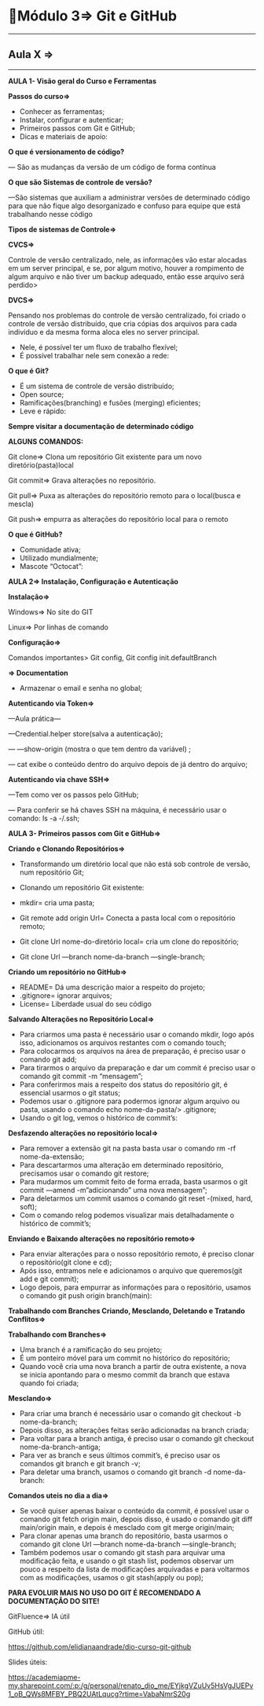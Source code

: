 # 📝Módulo 3⇒ Git e GitHub

---

## Aula X ⇒

---

**AULA 1- Visão geral do Curso e Ferramentas**

**Passos do curso⇒**

- Conhecer as ferramentas;
- Instalar, configurar e autenticar;
- Primeiros passos com Git e GitHub;
- Dicas e materiais de apoio:

**O que é versionamento de código?**

— São as mudanças da versão de um código de forma contínua

**O que são Sistemas de controle de versão?**

—São sistemas que auxiliam a administrar versões de determinado código para que não fique algo desorganizado e confuso para equipe que está trabalhando nesse código

**Tipos de sistemas de Controle⇒**

**CVCS⇒**

Controle de versão centralizado, nele, as informações vão estar alocadas em um server principal, e se, por algum motivo, houver a rompimento de algum arquivo e não tiver um backup adequado, então esse arquivo será perdido>

**DVCS⇒**

Pensando nos problemas do controle de versão centralizado, foi criado o controle de versão distribuído, que cria cópias dos arquivos para cada indivíduo e da mesma forma aloca eles no server principal. 

- Nele, é possível ter um fluxo de trabalho flexível;
- É possível trabalhar nele sem conexão a rede:

**O que é Git?**

- É um sistema de controle de versão distribuído;
- Open source;
- Ramificações(branching) e fusões (merging) eficientes;
- Leve e rápido:

**Sempre visitar a documentação de determinado código**

**ALGUNS** **COMANDOS:**

Git clone⇒ Clona um repositório Git existente para um novo diretório(pasta)local

Git commit⇒ Grava alterações no repositório.

Git pull⇒ Puxa as alterações do repositório remoto para o local(busca e mescla)

Git push⇒ empurra as alterações do repositório local para o remoto

**O que é GitHub?**

- Comunidade ativa;
- Utilizado mundialmente;
- Mascote “Octocat”:

**AULA 2⇒ Instalação, Configuração e Autenticação**

**Instalação⇒**

Windows⇒ No site do GIT

Linux⇒ Por linhas de comando

**Configuração⇒**

Comandos importantes> Git config, Git config init.defaultBranch

**⇒ Documentation**

- Armazenar o email e senha no global;

**Autenticando via Token⇒**

—Aula prática—

—Credential.helper store(salva a autenticação);

 —  —show-origin (mostra o que tem dentro da variável) ;

— cat exibe o conteúdo dentro do arquivo depois de já dentro do arquivo;

**Autenticando via chave SSH⇒**

—Tem como ver os passos pelo GitHub;

— Para conferir se há chaves SSH na máquina, é necessário usar o comando: ls -a -/.ssh;

**AULA 3- Primeiros passos com Git e GitHub⇒**

**Criando e Clonando Repositórios⇒**

- Transformando um diretório local que não está sob controle de versão, num repositório Git;
- Clonando um repositório Git existente:

- mkdir= cria uma pasta;
- Git remote add origin Url= Conecta a pasta local com o repositório remoto;
- Git clone Url nome-do-diretório local= cria um clone do repositório;
- Git clone Url —branch nome-da-branch —single-branch;

**Criando um repositório no GitHub⇒**

- README= Dá uma descrição maior a respeito do projeto;
- .gitignore= ignorar arquivos;
- License= Liberdade usual do seu código

**Salvando Alterações no Repositório Local⇒**

- Para criarmos uma pasta é necessário usar o comando mkdir, logo após isso, adicionamos os arquivos restantes com o comando touch;
- Para colocarmos os arquivos na área de preparação, é preciso usar o comando git add;
- Para tirarmos o arquivo da preparação e dar um commit é preciso usar o comando git commit -m “mensagem”;
- Para conferirmos mais a respeito dos status do repositório git, é essencial usarmos o git status;
- Podemos usar o .gitignore para podermos ignorar algum arquivo ou pasta, usando o comando echo nome-da-pasta/> .gitignore;
- Usando o git log, vemos o histórico de commit’s:

**Desfazendo alterações no repositório local⇒**

- Para remover a extensão git na pasta basta usar o comando rm -rf nome-da-extensão;
- Para descartarmos uma alteração em determinado repositório, precisamos usar o comando git restore;
- Para mudarmos um commit feito de forma errada, basta usarmos o git commit —amend -m”adicionando” uma nova mensagem”;
- Para deletarmos um commit usamos o comando git reset -(mixed, hard, soft);
- Com o comando relog podemos visualizar mais detalhadamente o histórico de commit’s;

**Enviando e Baixando alterações no repositório remoto⇒**

- Para enviar alterações para o nosso repositório remoto, é preciso clonar o repositório(git clone e cd);
- Após isso, entramos nele e adicionamos o arquivo que queremos(git add e git commit);
- Logo depois, para empurrar as informações para o repositório, usamos o comando git push origin branch(main):

**Trabalhando com Branches Criando, Mesclando, Deletando e Tratando Conflitos⇒**

**Trabalhando com Branches⇒**

- Uma branch é a ramificação do seu projeto;
- É um ponteiro móvel para um commit no histórico do repositório;
- Quando você cria uma nova branch a partir de outra existente, a nova se inicia apontando para o mesmo commit da branch que estava quando foi criada;

**Mesclando⇒**

- Para criar uma branch é necessário usar o comando git checkout -b nome-da-branch;
- Depois disso, as alterações feitas serão adicionadas na branch criada;
- Para voltar para a branch antiga, é preciso usar  o comando git checkout nome-da-branch-antiga;
- Para ver as branch e seus últimos commit’s, é preciso usar os comandos git branch e git branch -v;
- Para deletar uma branch, usamos o comando git branch -d nome-da-branch:

**Comandos uteis no dia a dia⇒**

- Se você quiser apenas baixar o conteúdo da commit, é possível usar o comando git fetch origin main, depois disso, é usado o comando git diff main/origin main, e depois é mesclado com git merge origin/main;
- Para clonar apenas uma branch do repositório, basta usarmos o comando git clone Url —branch nome-da-branch —single-branch;
- Também podemos usar o comando git stash para arquivar uma modificação feita, e usando o git stash list, podemos observar um pouco a respeito da lista de modificações arquivadas e para voltarmos com as modificações, usamos o git stash(apply ou pop);

**PARA EVOLUIR MAIS NO USO DO GIT É RECOMENDADO A DOCUMENTAÇÃO DO SITE!**

GitFluence⇒ IA útil

GitHub útil:

https://github.com/elidianaandrade/dio-curso-git-github

Slides úteis:

https://academiapme-my.sharepoint.com/:p:/g/personal/renato_dio_me/EYjkgVZuUv5HsVgJUEPv1_oB_QWs8MFBY_PBQ2UAtLqucg?rtime=VabaNmrS20g
